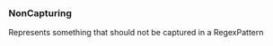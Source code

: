 ### <a id="McUtils.McUtils.Parsers.RegexPatterns.NonCapturing">NonCapturing</a>
Represents something that should not be captured in a RegexPattern

